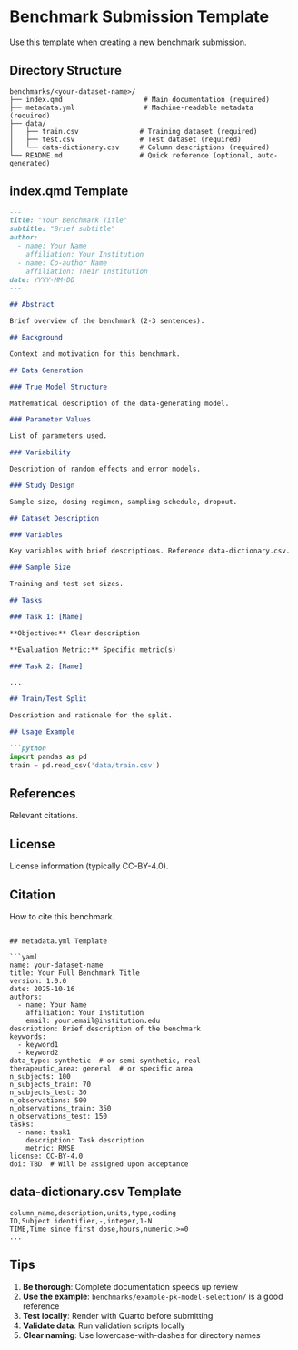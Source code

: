 # Benchmark Submission Template

Use this template when creating a new benchmark submission.

## Directory Structure

```
benchmarks/<your-dataset-name>/
├── index.qmd                    # Main documentation (required)
├── metadata.yml                 # Machine-readable metadata (required)
├── data/
│   ├── train.csv               # Training dataset (required)
│   ├── test.csv                # Test dataset (required)
│   └── data-dictionary.csv     # Column descriptions (required)
└── README.md                   # Quick reference (optional, auto-generated)
```

## index.qmd Template

```markdown
---
title: "Your Benchmark Title"
subtitle: "Brief subtitle"
author:
  - name: Your Name
    affiliation: Your Institution
  - name: Co-author Name
    affiliation: Their Institution
date: YYYY-MM-DD
---

## Abstract

Brief overview of the benchmark (2-3 sentences).

## Background

Context and motivation for this benchmark.

## Data Generation

### True Model Structure

Mathematical description of the data-generating model.

### Parameter Values

List of parameters used.

### Variability

Description of random effects and error models.

### Study Design

Sample size, dosing regimen, sampling schedule, dropout.

## Dataset Description

### Variables

Key variables with brief descriptions. Reference data-dictionary.csv.

### Sample Size

Training and test set sizes.

## Tasks

### Task 1: [Name]

**Objective:** Clear description

**Evaluation Metric:** Specific metric(s)

### Task 2: [Name]

...

## Train/Test Split

Description and rationale for the split.

## Usage Example

```python
import pandas as pd
train = pd.read_csv('data/train.csv')
```

## References

Relevant citations.

## License

License information (typically CC-BY-4.0).

## Citation

How to cite this benchmark.
```

## metadata.yml Template

```yaml
name: your-dataset-name
title: Your Full Benchmark Title
version: 1.0.0
date: 2025-10-16
authors:
  - name: Your Name
    affiliation: Your Institution
    email: your.email@institution.edu
description: Brief description of the benchmark
keywords:
  - keyword1
  - keyword2
data_type: synthetic  # or semi-synthetic, real
therapeutic_area: general  # or specific area
n_subjects: 100
n_subjects_train: 70
n_subjects_test: 30
n_observations: 500
n_observations_train: 350
n_observations_test: 150
tasks:
  - name: task1
    description: Task description
    metric: RMSE
license: CC-BY-4.0
doi: TBD  # Will be assigned upon acceptance
```

## data-dictionary.csv Template

```csv
column_name,description,units,type,coding
ID,Subject identifier,-,integer,1-N
TIME,Time since first dose,hours,numeric,>=0
...
```

## Tips

1. **Be thorough**: Complete documentation speeds up review
2. **Use the example**: `benchmarks/example-pk-model-selection/` is a good reference
3. **Test locally**: Render with Quarto before submitting
4. **Validate data**: Run validation scripts locally
5. **Clear naming**: Use lowercase-with-dashes for directory names
